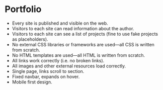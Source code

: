 # Portfolio

 - Every site is published and visible on the web.
 - Visitors to each site can read information about the author.
 - Visitors to each site can see a list of projects (fine to use fake projects as placeholders).
 - No external CSS libraries or frameworks are used—all CSS is written from scratch.
 - No HTML templates are used—all HTML is written from scratch.
 - All links work correctly (i.e. no broken links).
 - All images and other external resources load correctly.
 - Single page, links scroll to section.
 - Fixed navbar, expands on hover.
 - Mobile first design.

